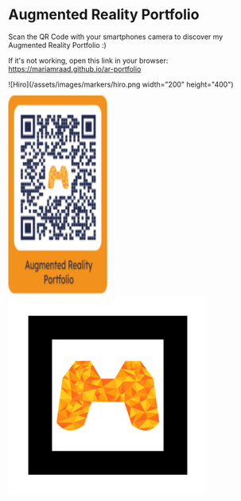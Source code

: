 # Augmented Reality Portfolio

Scan the QR Code with your smartphones camera to discover my Augmented Reality Portfolio :)

If it's not working, open this link in your browser: https://mariamraad.github.io/ar-portfolio

<!--- ![Batman](/assets/images/batman.jpg) --->

![Hiro](/assets/images/markers/hiro.png width="200" height="400")

<!--- ![QrCode](/assets/images/QRCode_mitRahmen.svg) --->

<img src="/assets/images/QRCode_mitRahmen.svg" data-canonical-src="/assets/images/QRCode_mitRahmen.svg" width="200" height="400" />

<img src="/assets/images/Markers/pattern-Logo_M.png" data-canonical-src="/assets/images/markers/pattern-Logo_M.png" width="400" height="400" />
